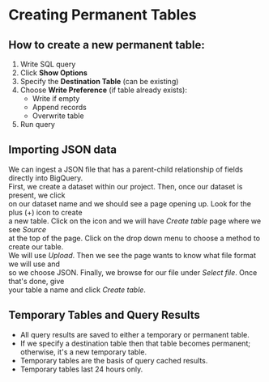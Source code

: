 # Creating Permanent Tables
## How to create a new permanent table:
1. Write SQL query
2. Click **Show Options**
3. Specify the **Destination Table** (can be existing)
4. Choose **Write Preference** (if table already exists):
    * Write if empty
    * Append records
    * Overwrite table
5. Run query 
## Importing JSON data
We can ingest a JSON file that has a parent-child relationship of fields directly into BigQuery.  
First, we create a dataset within our project. Then, once our dataset is present, we click  
on our dataset name and we should see a page opening up. Look for the plus (+) icon to create  
a new table. Click on the icon and we will have *Create table* page where we see *Source*   
at the top of the page. Click on the drop down menu to choose a method to create our table.  
We will use *Upload*. Then we see the page wants to know what file format we will use and  
so we choose JSON. Finally, we browse for our file under *Select file*. Once that's done, give  
your table a name and click *Create table*.
## Temporary Tables and Query Results
* All query results are saved to either a temporary or permanent table.
* If we specify a destination table then that table becomes permanent; otherwise, it's a new temporary table.
* Temporary tables are the basis of query cached results.
* Temporary tables last 24 hours only.
